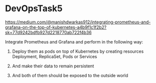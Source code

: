 # DevOpsTask5
https://medium.com/@manishdwarkas912/integrating-prometheus-and-grafana-on-the-top-of-kubernetes-a4b9f1c1f2b2?sk=77d9242bdfb927d2218770ab722f4b36

Integrate Prometheus and Grafana and perform in the following way:

1. Deploy them as pods on top of Kubernetes by creating resources Deployment, ReplicaSet, Pods or Services

2. And make their data to remain persistent

3. And both of them should be exposed to the outside world
